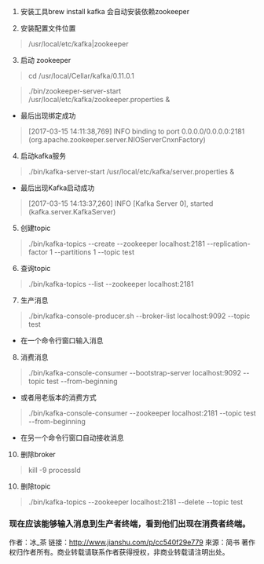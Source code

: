 1. 安装工具brew install kafka 会自动安装依赖zookeeper

2. 安装配置文件位置 
> /usr/local/etc/kafka|zookeeper

3. 启动 zookeeper

> cd /usr/local/Cellar/kafka/0.11.0.1

> ./bin/zookeeper-server-start /usr/local/etc/kafka/zookeeper.properties &

- 最后出现绑定成功
> [2017-03-15 14:11:38,769] INFO binding to port 0.0.0.0/0.0.0.0:2181 (org.apache.zookeeper.server.NIOServerCnxnFactory)

4. 启动kafka服务

> ./bin/kafka-server-start /usr/local/etc/kafka/server.properties &

- 最后出现Kafka启动成功
> [2017-03-15 14:13:37,260] INFO [Kafka Server 0], started (kafka.server.KafkaServer)

5. 创建topic
> ./bin/kafka-topics --create --zookeeper localhost:2181 --replication-factor 1 --partitions 1 --topic test

6. 查询topic
> ./bin/kafka-topics --list --zookeeper localhost:2181

7. 生产消息
> ./bin/kafka-console-producer.sh --broker-list localhost:9092 --topic test 
- 在一个命令行窗口输入消息

8. 消费消息
> ./bin/kafka-console-consumer --bootstrap-server localhost:9092 --topic test --from-beginning
- 或者用老版本的消费方式
> ./bin/kafka-console-consumer --zookeeper localhost:2181 --topic test --from-beginning
- 在另一个命令行窗口自动接收消息


10. 删除broker
> kill -9 processId
10. 删除topic
>  ./bin/kafka-topics --zookeeper localhost:2181 --delete --topic test
### 现在应该能够输入消息到生产者终端，看到他们出现在消费者终端。

作者：冰_茶
链接：http://www.jianshu.com/p/cc540f29e779
來源：简书
著作权归作者所有。商业转载请联系作者获得授权，非商业转载请注明出处。